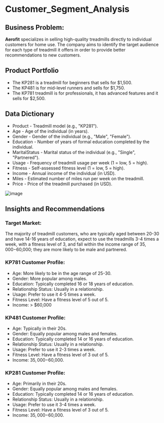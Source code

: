 # Customer_Segment_Analysis

## Business Problem:
**Aerofit** specializes in selling high-quality treadmills directly to individual customers for home use. 
The company aims to identify the target audience for each type of treadmill it offers in order to provide better recommendations to new customers.

## Product Portfolio 
- The KP281 is a treadmill for beginners that sells for $1,500.
- The KP481 is for mid-level runners and sells for $1,750.
- The KP781 treadmill is for professionals, it has advanced features and it sells for $2,500.

## Data Dictionary
- Product - Treadmill model (e.g., "KP281").
- Age - Age of the individual (in years). 
- Gender - Gender of the individual (e.g., "Male", "Female").
- Education - Number of years of formal education completed by the individual.
- MaritalStatus - Marital status of the individual (e.g., "Single", "Partnered").
- Usage - Frequency of treadmill usage per week (1 = low, 5 = high).
- Fitness - Self-assessed fitness level (1 = low, 5 = high).
- Income - Annual income of the individual (in USD).
- Miles - Estimated number of miles run per week on the treadmill.
- Price - Price of the treadmill purchased (in USD).

![image](https://github.com/vivdroid242/Customer_Segment_Analysis/assets/56084066/1589f8cc-2032-4d32-adb3-c78eb87721fd)


## Insights and Recommendations

### Target Market:
The majority of treadmill customers, who are typically aged between 20-30 and have 14-16 years of education, expect to use the treadmills 3-4 times a week, with a fitness level of 3, and fall within the income range of $35,000-$60,000; they are more likely to be male and partnered.

### KP781 Customer Profile:
- Age: More likely to be in the age range of 25-30.
- Gender: More popular among males.
- Education: Typically completed 16 or 18 years of education.
- Relationship Status: Usually in a relationship.
- Usage: Prefer to use it 4-5 times a week.
- Fitness Level: Have a fitness level of 5 out of 5.
- Income: > $60,000

### KP481 Customer Profile:
- Age: Typically in their 20s.
- Gender: Equally popular among males and females.
- Education: Typically completed 14 or 16 years of education.
- Relationship Status: Usually in a relationship.
- Usage: Prefer to use it 2-3 times a week.
- Fitness Level: Have a fitness level of 3 out of 5.
- Income: $35,000-$60,000.

### KP281 Customer Profile:
- Age: Primarily in their 20s.
- Gender: Equally popular among males and females.
- Education: Typically completed 14 or 16 years of education.
- Relationship Status: Usually in a relationship.
- Usage: Prefer to use it 3-4 times a week.
- Fitness Level: Have a fitness level of 3 out of 5.
- Income: $35,000-$60,000.

